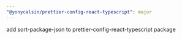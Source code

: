 ```yaml
---
"@yonycalsin/prettier-config-react-typescript": major
---
```


add sort-package-json to prettier-config-react-typescript package
